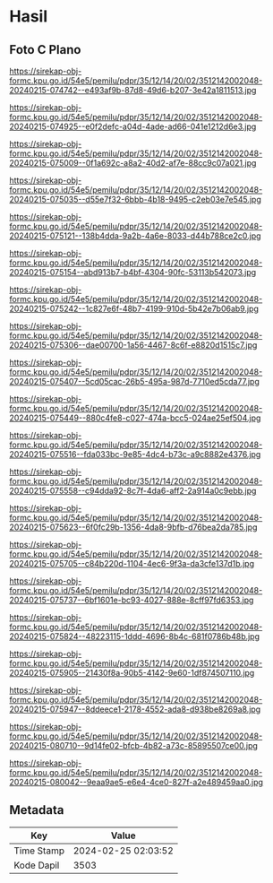 # Hasil

## Foto C Plano

https://sirekap-obj-formc.kpu.go.id/54e5/pemilu/pdpr/35/12/14/20/02/3512142002048-20240215-074742--e493af9b-87d8-49d6-b207-3e42a1811513.jpg

https://sirekap-obj-formc.kpu.go.id/54e5/pemilu/pdpr/35/12/14/20/02/3512142002048-20240215-074925--e0f2defc-a04d-4ade-ad66-041e1212d6e3.jpg

https://sirekap-obj-formc.kpu.go.id/54e5/pemilu/pdpr/35/12/14/20/02/3512142002048-20240215-075009--0f1a692c-a8a2-40d2-af7e-88cc9c07a021.jpg

https://sirekap-obj-formc.kpu.go.id/54e5/pemilu/pdpr/35/12/14/20/02/3512142002048-20240215-075035--d55e7f32-6bbb-4b18-9495-c2eb03e7e545.jpg

https://sirekap-obj-formc.kpu.go.id/54e5/pemilu/pdpr/35/12/14/20/02/3512142002048-20240215-075121--138b4dda-9a2b-4a6e-8033-d44b788ce2c0.jpg

https://sirekap-obj-formc.kpu.go.id/54e5/pemilu/pdpr/35/12/14/20/02/3512142002048-20240215-075154--abd913b7-b4bf-4304-90fc-53113b542073.jpg

https://sirekap-obj-formc.kpu.go.id/54e5/pemilu/pdpr/35/12/14/20/02/3512142002048-20240215-075242--1c827e6f-48b7-4199-910d-5b42e7b06ab9.jpg

https://sirekap-obj-formc.kpu.go.id/54e5/pemilu/pdpr/35/12/14/20/02/3512142002048-20240215-075306--dae00700-1a56-4467-8c6f-e8820d1515c7.jpg

https://sirekap-obj-formc.kpu.go.id/54e5/pemilu/pdpr/35/12/14/20/02/3512142002048-20240215-075407--5cd05cac-26b5-495a-987d-7710ed5cda77.jpg

https://sirekap-obj-formc.kpu.go.id/54e5/pemilu/pdpr/35/12/14/20/02/3512142002048-20240215-075449--880c4fe8-c027-474a-bcc5-024ae25ef504.jpg

https://sirekap-obj-formc.kpu.go.id/54e5/pemilu/pdpr/35/12/14/20/02/3512142002048-20240215-075516--fda033bc-9e85-4dc4-b73c-a9c8882e4376.jpg

https://sirekap-obj-formc.kpu.go.id/54e5/pemilu/pdpr/35/12/14/20/02/3512142002048-20240215-075558--c94dda92-8c7f-4da6-aff2-2a914a0c9ebb.jpg

https://sirekap-obj-formc.kpu.go.id/54e5/pemilu/pdpr/35/12/14/20/02/3512142002048-20240215-075623--6f0fc29b-1356-4da8-9bfb-d76bea2da785.jpg

https://sirekap-obj-formc.kpu.go.id/54e5/pemilu/pdpr/35/12/14/20/02/3512142002048-20240215-075705--c84b220d-1104-4ec6-9f3a-da3cfe137d1b.jpg

https://sirekap-obj-formc.kpu.go.id/54e5/pemilu/pdpr/35/12/14/20/02/3512142002048-20240215-075737--6bf1601e-bc93-4027-888e-8cff97fd6353.jpg

https://sirekap-obj-formc.kpu.go.id/54e5/pemilu/pdpr/35/12/14/20/02/3512142002048-20240215-075824--48223115-1ddd-4696-8b4c-681f0786b48b.jpg

https://sirekap-obj-formc.kpu.go.id/54e5/pemilu/pdpr/35/12/14/20/02/3512142002048-20240215-075905--21430f8a-90b5-4142-9e60-1df874507110.jpg

https://sirekap-obj-formc.kpu.go.id/54e5/pemilu/pdpr/35/12/14/20/02/3512142002048-20240215-075947--8ddeece1-2178-4552-ada8-d938be8269a8.jpg

https://sirekap-obj-formc.kpu.go.id/54e5/pemilu/pdpr/35/12/14/20/02/3512142002048-20240215-080710--9d14fe02-bfcb-4b82-a73c-85895507ce00.jpg

https://sirekap-obj-formc.kpu.go.id/54e5/pemilu/pdpr/35/12/14/20/02/3512142002048-20240215-080042--9eaa9ae5-e6e4-4ce0-827f-a2e489459aa0.jpg


## Metadata

| Key        | Value               |
| ---------- | ------------------- |
| Time Stamp | 2024-02-25 02:03:52 |
| Kode Dapil | 3503                |



